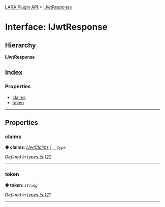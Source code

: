 [LARA Plugin API](../README.md) > [IJwtResponse](../interfaces/ijwtresponse.md)

# Interface: IJwtResponse

## Hierarchy

**IJwtResponse**

## Index

### Properties

* [claims](ijwtresponse.md#claims)
* [token](ijwtresponse.md#token)

---

## Properties

<a id="claims"></a>

###  claims

**● claims**: *[IJwtClaims](ijwtclaims.md) \| `__type`*

*Defined in [types.ts:122](https://github.com/concord-consortium/lara/blob/75f8b467/lara-typescript/src/plugin-api/types.ts#L122)*

___
<a id="token"></a>

###  token

**● token**: *`string`*

*Defined in [types.ts:121](https://github.com/concord-consortium/lara/blob/75f8b467/lara-typescript/src/plugin-api/types.ts#L121)*

___

